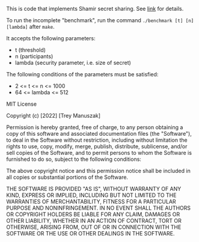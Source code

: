 This is code that implements Shamir secret sharing. See [link](https://en.wikipedia.org/wiki/Shamir's_Secret_Sharing) for details.

To run the incomplete "benchmark", run the command ```./benchmark [t] [n] [lambda]``` after ```make```.

It accepts the following parameters:
- t (threshold)
- n (participants)
- lambda (security parameter, i.e. size of secret)

The following conditions of the parameters must be satisfied:
- 2 <= t <= n <= 1000
- 64 <= lambda <= 512



MIT License

Copyright (c) [2022] [Trey Manuszak]

Permission is hereby granted, free of charge, to any person obtaining a copy
of this software and associated documentation files (the "Software"), to deal
in the Software without restriction, including without limitation the rights
to use, copy, modify, merge, publish, distribute, sublicense, and/or sell
copies of the Software, and to permit persons to whom the Software is
furnished to do so, subject to the following conditions:

The above copyright notice and this permission notice shall be included in all
copies or substantial portions of the Software.

THE SOFTWARE IS PROVIDED "AS IS", WITHOUT WARRANTY OF ANY KIND, EXPRESS OR
IMPLIED, INCLUDING BUT NOT LIMITED TO THE WARRANTIES OF MERCHANTABILITY,
  FITNESS FOR A PARTICULAR PURPOSE AND NONINFRINGEMENT. IN NO EVENT SHALL THE
  AUTHORS OR COPYRIGHT HOLDERS BE LIABLE FOR ANY CLAIM, DAMAGES OR OTHER
  LIABILITY, WHETHER IN AN ACTION OF CONTRACT, TORT OR OTHERWISE, ARISING FROM,
  OUT OF OR IN CONNECTION WITH THE SOFTWARE OR THE USE OR OTHER DEALINGS IN THE
  SOFTWARE.
